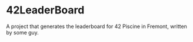 # 42LeaderBoard
A project that generates the leaderboard for 42 Piscine in Fremont, written by some guy.
